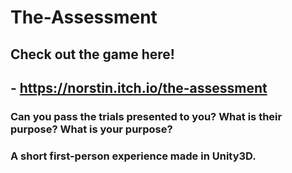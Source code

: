 # The-Assessment

 ## Check out the game here!
 ## - https://norstin.itch.io/the-assessment
 
 ### Can you pass the trials presented to you? What is their purpose? What is your purpose?
 ### A short first-person experience made in Unity3D.
